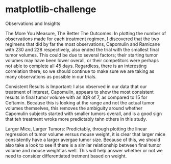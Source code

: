 # matplotlib-challenge

Observations and Insights

The More You Measure, The Better The Outcomes: In plotting the number of observations made for each treatment regimen, I discovered that the two regimens that did by far the most observations, Capomulin and Ramicane with 230 and 228 respectively, also ended the trial with the smallest final tumor volumes. This could be due to several factors; their starting tumor volumes may have been lower overall, or their competitors were perhaps not able to complete all 45 days. Regardless, there is an interesting correlation there, so we should continue to make sure we are taking as many observations as possible in our trials.

Consistent Results is Important: I also observed in our data that our treatment of interest, Capomulin, appears to show the most consistent results in final tumor volume with an IQR of 7, as compared to 15 for Ceftamin. Because this is looking at the range and not the actual tumor volumes themselves, this removes the ambiguity around whether Capomulin subjects started with smaller tumors overall, and is a good sign that teh treatment wroks more predictably tahn others in this study.

Larger Mice, Larger Tumors: Predictably, through plotting the linear regression of tumor volume versus mouse weight, it is clear that larger mice consistently have a larger avergae tumor size. Because of this, we should also take a look to see if there is a similar relationship between final tumor volume and mouse weight as well. This will help answer whether or not we need to consider differentiated tretment based on weight.